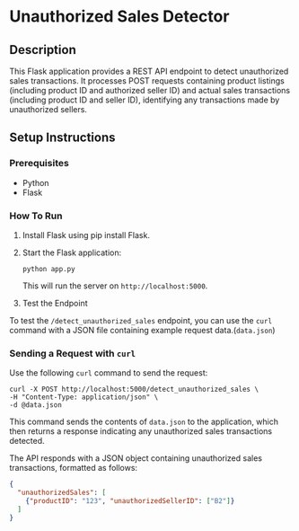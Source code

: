 
# Unauthorized Sales Detector

## Description

This Flask application provides a REST API endpoint to detect unauthorized sales transactions. It processes POST requests containing product listings (including product ID and authorized seller ID) and actual sales transactions (including product ID and seller ID), identifying any transactions made by unauthorized sellers.

## Setup Instructions

### Prerequisites

- Python 
- Flask

### How To Run

1. Install Flask using pip install Flask.

2. Start the Flask application:
   ```
   python app.py
   ```
   This will run the server on `http://localhost:5000`.

3. Test the Endpoint

To test the `/detect_unauthorized_sales` endpoint, you can use the `curl` command with a JSON file containing example request data.(`data.json`)

### Sending a Request with `curl`

Use the following `curl` command to send the request:

```
curl -X POST http://localhost:5000/detect_unauthorized_sales \
-H "Content-Type: application/json" \
-d @data.json
```

This command sends the contents of `data.json` to the application, which then returns a response indicating any unauthorized sales transactions detected.

The API responds with a JSON object containing unauthorized sales transactions, formatted as follows:

```json
{
  "unauthorizedSales": [
    {"productID": "123", "unauthorizedSellerID": ["B2"]}
  ]
}
```

